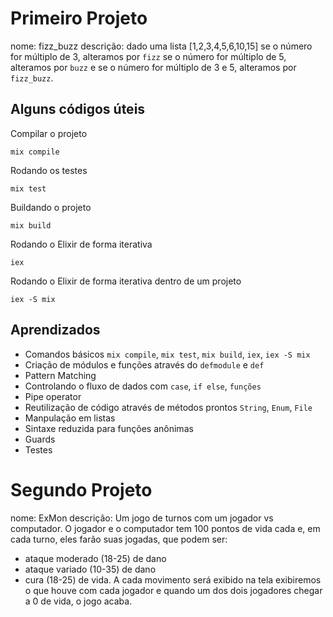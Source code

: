 # Primeiro Projeto 
nome: fizz_buzz
descrição: dado uma lista \[1,2,3,4,5,6,10,15\] se o número for múltiplo de 3, alteramos por `fizz` se o número for múltiplo de 5, alteramos por `buzz` e se o número for múltiplo de 3 e 5, alteramos por `fizz_buzz`.

## Alguns códigos úteis
Compilar o projeto
```shell
mix compile
```

Rodando os testes
```shell
mix test
```

Buildando o projeto
```shell
mix build
```

Rodando o Elixir de forma iterativa
```shell
iex
```

Rodando o Elixir de forma iterativa dentro de um projeto
```shell
iex -S mix
```

## Aprendizados
- Comandos básicos `mix compile`, `mix test`, `mix build`, `iex`, `iex -S mix`
- Criação de módulos e funções através do `defmodule` e `def`
- Pattern Matching 
- Controlando o fluxo de dados com `case`, `if else`, `funções`
- Pipe operator
- Reutilização de código através de métodos prontos `String`, `Enum`, `File`
- Manpulação em listas
- Sintaxe reduzida para funções anônimas
- Guards
- Testes

# Segundo Projeto
nome: ExMon
descrição: Um jogo de turnos com um jogador vs computador. O jogador e o computador tem 100 pontos de vida cada e, em cada turno, eles farão suas jogadas, que podem ser:
- ataque moderado (18-25) de dano
- ataque variado (10-35) de dano
- cura (18-25) de vida.
A cada movimento será exibido na tela exibiremos o que houve com cada jogador e quando um dos dois jogadores chegar a 0 de vida, o jogo acaba.